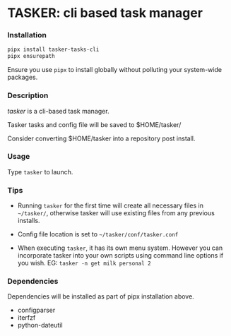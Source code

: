 # TASKER: cli based task manager #

### Installation

```sh
pipx install tasker-tasks-cli
pipx ensurepath
```

Ensure you use ```pipx``` to install globally without polluting your system-wide packages.

### Description

*tasker* is a cli-based task manager.

Tasker tasks and config file will be saved to $HOME/tasker/

Consider converting $HOME/tasker into a repository post install.

### Usage

Type ```tasker``` to launch.

### Tips

 - Running ```tasker``` for the first time will create all necessary files in ```~/tasker/```, otherwise tasker will use existing files from any previous installs.

 - Config file location is set to ```~/tasker/conf/tasker.conf```

 - When executing ```tasker```, it has its own menu system. However you can incorporate tasker into your own scripts using command line options if you wish. EG: ```tasker -n get milk personal 2```

### Dependencies

Dependencies will be installed as part of pipx installation above.

 - configparser
 - iterfzf
 - python-dateutil
